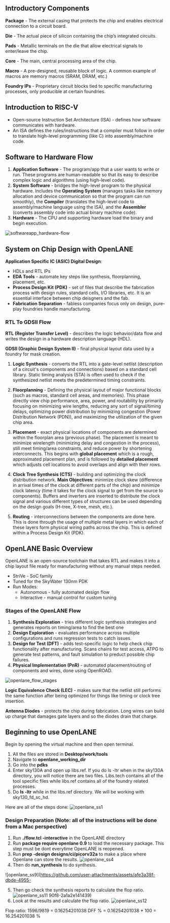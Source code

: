 ## Introductory Components

**Package** - The external casing that protects the chip and enables electrical connection to a circuit board.

**Die** - The actual piece of silicon containing the chip’s integrated circuits.

**Pads** - Metallic terminals on the die that allow electrical signals to enter/leave the chip.

**Core** - The main, central processing area of the chip. 

**Macro** - A pre-designed, reusable block of logic. A common example of macros are memory macros (SRAM, DRAM, etc.)

**Foundry IPs** - Proprietary circuit blocks tied to specific manufacturing processes, only producible at certain foundries.

## Introduction to RISC-V
* Open-source Instruction Set Architecture (ISA) - defines how software communicates with hardware. 
* An ISA defines the rules/instructions that a compiler must follow in order to translate high-level programming (like C) into assembly/machine code. 

## Software to Hardware Flow
1. **Application Software** - The program/app that a user wants to write or run. These programs are human-readable so that its easy to describe complex logic and algorithms (using high-level code).
2. **System Software** - bridges the high-level program to the physical hardware. Includes the **Operating System** (manages tasks like memory allocation and device communication so that the program can run smoothly), the **Compiler** (translates the high-level code to assembly/machine language using the ISA), and the **Assembler** (converts assembly code into actual binary machine code).
3. **Hardware** - The CPU and supporting hardware load the binary and begin execution.

![softwareapp_hardware-flow](https://github.com/user-attachments/assets/44a56fec-9d5f-4267-9448-ee961500cb93)

## System on Chip Design with OpenLANE

**Application Specific IC (ASIC) Digital Design**: 
* HDLs and RTL IPs
* **EDA Tools** - automate key steps like synthesis, floorplanning, placement, etc.
* **Process Design Kit (PDK)** - set of files that describe the fabrication process with design rules, standard cells, I/O libraries, etc. It is an essential interface between chip deisgners and the fab.
* **Fabrication Separation** - fabless companies focus only on design, pure-play foundries handle manufacturing. 

### RTL To GDSII Flow

**RTL (Register Transfer Level)** - describes the logic behavior/data flow and writes the design in a hardware description language (HDL).

**GDSII (Graphic Design System II)** - final physical layout data used by a foundry for mask creation.

1. **Logic Synthesis** - converts the RTL into a gate-level netlist (description of a circuit's components and connections) based on a standard cell library. Static timing analysis (STA) is often used to check if the synthesized netlist meets the predetermined timing constraints.
  
2. **Floorplanning** - Defining the physical layout of major functional blocks (such as macros, standard cell areas, and memories). This phase directly view chip performance, area, power, and routability by primarily focusing on minimizing wire lengths, reducing any sort of signal/timing delays, optimizing power distribution by minimizing congestion (Power Distribution Network (PDN)), and maximizing the utilization of the given chip area. 

3. **Placement** - exact physical locations of components are determined within the floorplan area (previous phase). The placement is meant to minimize wirelength (minimizing delay and congestion in the process), still meet timing/area constraints, and reduce power by shortening interconnects. This begins with **global placement** which is a rough, approximated placement plan, and is followed by **detailed placement** which adjusts cell locations to avoid overlaps and align with their rows.

4. **Clock Tree Synthesis (CTS)** - building and optimizing the clock distribution network. **Main Objectives**: minimize clock skew (difference in arrival times of the clock at different parts of the chip) and minimize clock latency (time it takes for the clock signal to get from the source to components). Buffers and inverters are inserted to distribute the clock signal and various different types of structures can be used depending on the design goals (H-tree, X-tree, mesh, etc.).

5. **Routing** - interconnections between the components are done here. This is done through the usage of multiple metal layers in which each of these layers form physical wiring paths across the chip. This is defined within a Process Design Kit (PDK). 


## OpenLANE Basic Overview

OpenLANE is an open-source toolchain that takes RTL and makes it into a chip layout file ready for manufacturing without any manual steps needed. 
* StriVe - SoC family
* Tuned for the SkyWater 130nm PDK
* Run Modes:
  * Autonomous - fully automated design flow
  * Interactive - manual control for custom tuning

### **Stages of the OpenLANE Flow**

1. **Synthesis Exploration** - tries different logic synthesis strategies and generates reports on timing/area to find the best one
2. **Design Exploration** - evaluates performance across multiple configurations and runs regression tests to catch issues.
3. **Design for Test (DFT)** - adds test-specific logic to help check chip functionality after manufacturing. Scans chains for test access, ATPG to generate test patterns, and fault simulation to preduct possible chip failures.
4. **Physical Implementation (PnR)** - automated placement/routing of components and wires, done using OpenROAD. 
 
![openlane_flow_stages](https://github.com/user-attachments/assets/6d34b96d-cd13-4b5b-87c4-83a0592d4ae7)

**Logic Equivalence Check (LEC)** - makes sure that the netlist still performs the same function after being optimized for things like timing or clock tree insertion.

**Antenna Diodes** - protects the chip during fabrication. Long wires can build up charge that damages gate layers and so the diodes drain that charge. 

## Beginning to use OpenLANE

Begin by opening the virtual machine and then open terminal. 

1. All the files are stored in **Desktop/work/tools**
2. Navigate to **openlane_working_dir**
3. Go into the **pdks**
4. Enter sky130A and open up libs.ref. If you do ls -ltr when in the sky130A directory, you will notice there are two files. Libs.tech contains all of the tool specific files while libs.ref contains all of the foundry related processes.
5. Do **ls -ltr** while in the libs.ref directory. We will be working with sky130_fd_sc_hd.

Here are all of the steps done:
![openlane_ss1](https://github.com/user-attachments/assets/4010ec20-de47-4882-9bb4-bd25fb45f765)

### Design Preparation (Note: all of the instructions will be done from a Mac perspective)

1. Run **./flow.tcl -interactive** in the OpenLANE directory
2. Run **package require openlane 0.9** to load the necessary package. This step must be dont everytime OpenLANE is reopened.
3. Run **prep -design designs/ci/picorv32a** to make a place where Openlane can store the results. 
![openlane_ss4](https://github.com/user-attachments/assets/fbb3ac47-3579-4a2e-8bf9-645757409f24)
4. Then do **run_synthesis** to do synthesis. 

![openlane_ss9](https://github.com/user-attachments/assets/afe3a38f-dbde-4955-

5. Then go check the synthesis reports to calculate the flop ratio.
![openlane_ss11](https://github.com/user-attachments/assets/2e31f980-4a39-4d30-9404-c1e579289b2b)
90f8-2a1a2e141439)
6. Look at the results and calculate the flop ratio.
![openlane_ss12](https://github.com/user-attachments/assets/a419d79c-cb05-4acc-9232-8644b3a89365)

Flop ratio: 1596/9819 = 0.16254201038
DFF % = 0.16254201038 * 100 = 16.254201038 %
